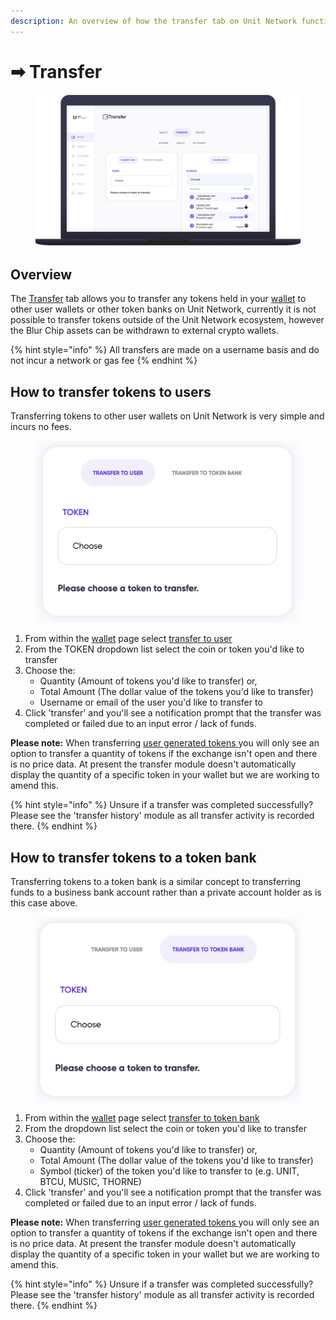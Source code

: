 ```yaml
---
description: An overview of how the transfer tab on Unit Network functions.
---
```


# ➡ Transfer

<figure><img src="../../../.gitbook/assets/TransferPage.png" alt="An image that displays how the Transfer tab on Unit Network functions. It shows the option to transfer to user and to choose from categories of tokens."><figcaption></figcaption></figure>

## Overview

The [Transfer](https://www.unit.network/wallet/transfer) tab allows you to transfer any tokens held in your [wallet](https://www.unit.network/wallet) to other user wallets or other token banks on Unit Network, currently it is not possible to transfer tokens outside of the Unit Network ecosystem, however the Blur Chip assets can be withdrawn to external crypto wallets.&#x20;

{% hint style="info" %}
All transfers are made on a username basis and do not incur a network or gas fee
{% endhint %}

## How to transfer tokens to users

Transferring tokens to other user wallets on Unit Network is very simple and incurs no fees.&#x20;

<div align="left">

<figure><img src="../../../.gitbook/assets/Screen Shot 2022-10-10 at 11.51.09 am.png" alt="An image of the transfer tab with the main option to transfer to user . "><figcaption></figcaption></figure>

</div>

1. From within the [wallet](https://www.unit.network/wallet) page select [transfer to user](https://www.unit.network/wallet/transfer?)
2. From the TOKEN dropdown list select the coin or token you'd like to transfer&#x20;
3. Choose the:
   * Quantity (Amount of tokens you'd like to transfer) or,
   * Total Amount (The dollar value of the tokens you'd like to transfer)
   * Username or email of the user you'd like to transfer to
4. Click 'transfer' and you'll see a notification prompt that the transfer was completed or failed due to an input error / lack of funds.

**Please note:** When transferring [user generated tokens ](../explore/launch-token.md)you will only see an option to transfer a quantity of tokens if the exchange isn't open and there is no price data. At present the transfer module doesn't automatically display the quantity of a specific token in your wallet but we are working to amend this.

{% hint style="info" %}
Unsure if a transfer was completed successfully? Please see the 'transfer history' module as all transfer activity is recorded there.
{% endhint %}

## How to transfer tokens to a token bank

Transferring tokens to a token bank is a similar concept to transferring funds to a business bank account rather than a private account holder as is this case above.&#x20;

<div align="left">

<figure><img src="../../../.gitbook/assets/Screen Shot 2022-10-10 at 11.55.17 am.png" alt="An image of the transfer tab with the main option to transfer to user transfer to token bank."><figcaption></figcaption></figure>

</div>

1. From within the [wallet](https://www.unit.network/wallet) page select [transfer to token bank](https://www.unit.network/wallet/transfer\_token?)
2. From the dropdown list select the coin or token you'd like to transfer&#x20;
3. Choose the:
   * Quantity (Amount of tokens you'd like to transfer) or,
   * Total Amount (The dollar value of the tokens you'd like to transfer)
   * Symbol (ticker) of the token you'd like to transfer to (e.g. UNIT, BTCU, MUSIC, THORNE)
4. Click 'transfer' and you'll see a notification prompt that the transfer was completed or failed due to an input error / lack of funds.

**Please note:** When transferring [user generated tokens ](../explore/launch-token.md)you will only see an option to transfer a quantity of tokens if the exchange isn't open and there is no price data. At present the transfer module doesn't automatically display the quantity of a specific token in your wallet but we are working to amend this.

{% hint style="info" %}
Unsure if a transfer was completed successfully? Please see the 'transfer history' module as all transfer activity is recorded there.
{% endhint %}
